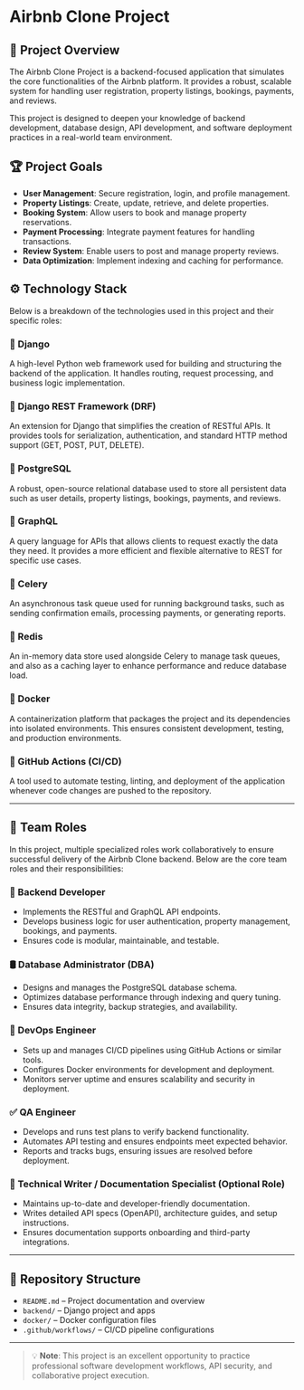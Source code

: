 # Airbnb Clone Project

## 🚀 Project Overview

The Airbnb Clone Project is a backend-focused application that simulates the core functionalities of the Airbnb platform. It provides a robust, scalable system for handling user registration, property listings, bookings, payments, and reviews.

This project is designed to deepen your knowledge of backend development, database design, API development, and software deployment practices in a real-world team environment.

## 🏆 Project Goals

- **User Management**: Secure registration, login, and profile management.
- **Property Listings**: Create, update, retrieve, and delete properties.
- **Booking System**: Allow users to book and manage property reservations.
- **Payment Processing**: Integrate payment features for handling transactions.
- **Review System**: Enable users to post and manage property reviews.
- **Data Optimization**: Implement indexing and caching for performance.

## ⚙️ Technology Stack

Below is a breakdown of the technologies used in this project and their specific roles:

### 🔹 Django
A high-level Python web framework used for building and structuring the backend of the application. It handles routing, request processing, and business logic implementation.

### 🔹 Django REST Framework (DRF)
An extension for Django that simplifies the creation of RESTful APIs. It provides tools for serialization, authentication, and standard HTTP method support (GET, POST, PUT, DELETE).

### 🔹 PostgreSQL
A robust, open-source relational database used to store all persistent data such as user details, property listings, bookings, payments, and reviews.

### 🔹 GraphQL
A query language for APIs that allows clients to request exactly the data they need. It provides a more efficient and flexible alternative to REST for specific use cases.

### 🔹 Celery
An asynchronous task queue used for running background tasks, such as sending confirmation emails, processing payments, or generating reports.

### 🔹 Redis
An in-memory data store used alongside Celery to manage task queues, and also as a caching layer to enhance performance and reduce database load.

### 🔹 Docker
A containerization platform that packages the project and its dependencies into isolated environments. This ensures consistent development, testing, and production environments.

### 🔹 GitHub Actions (CI/CD)
A tool used to automate testing, linting, and deployment of the application whenever code changes are pushed to the repository.

---



## 👥 Team Roles

In this project, multiple specialized roles work collaboratively to ensure successful delivery of the Airbnb Clone backend. Below are the core team roles and their responsibilities:

### 🔧 Backend Developer
- Implements the RESTful and GraphQL API endpoints.
- Develops business logic for user authentication, property management, bookings, and payments.
- Ensures code is modular, maintainable, and testable.

### 🛢️ Database Administrator (DBA)
- Designs and manages the PostgreSQL database schema.
- Optimizes database performance through indexing and query tuning.
- Ensures data integrity, backup strategies, and availability.

### 🚀 DevOps Engineer
- Sets up and manages CI/CD pipelines using GitHub Actions or similar tools.
- Configures Docker environments for development and deployment.
- Monitors server uptime and ensures scalability and security in deployment.

### ✅ QA Engineer
- Develops and runs test plans to verify backend functionality.
- Automates API testing and ensures endpoints meet expected behavior.
- Reports and tracks bugs, ensuring issues are resolved before deployment.

### 📄 Technical Writer / Documentation Specialist (Optional Role)
- Maintains up-to-date and developer-friendly documentation.
- Writes detailed API specs (OpenAPI), architecture guides, and setup instructions.
- Ensures documentation supports onboarding and third-party integrations.

---

## 📁 Repository Structure

- `README.md` – Project documentation and overview
- `backend/` – Django project and apps
- `docker/` – Docker configuration files
- `.github/workflows/` – CI/CD pipeline configurations

---

> 💡 **Note**: This project is an excellent opportunity to practice professional software development workflows, API security, and collaborative project execution.

